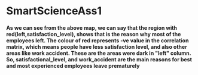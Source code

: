 # SmartScienceAss1


#### As we can see from the above map, we can say that the region with red(left,satisfaction_level), shows that is the reason why most of the employees left. The colour of red represents -ve value in the correlation matrix, which means people have less satisfaction level, and also other areas like work accident. These are the areas were dark in "left" column. So, satisfactional_level, and work_accident are the main reasons for best and most experienced employees leave prematurely
